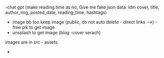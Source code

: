 
-chat gpt (make reading time as no, 
Give me fake json data: Idm cover, title, author_img, posted_date, reading_time, hashtags)
- image bb too keep image (public, do not auto delete - direct links -->)
-free pik to get image
- unsplash to get image (blog -cover serach)

images are in src - assets

- 

